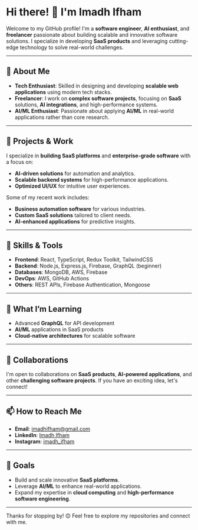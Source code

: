 # Hi there! 👋 I'm **Imadh Ifham**  

Welcome to my GitHub profile! I'm a **software engineer**, **AI enthusiast**, and **freelancer** passionate about building scalable and innovative software solutions. I specialize in developing **SaaS products** and leveraging cutting-edge technology to solve real-world challenges.  

---

## 🚀 About Me  
- **Tech Enthusiast**: Skilled in designing and developing **scalable web applications** using modern tech stacks.  
- **Freelancer**: I work on **complex software projects**, focusing on **SaaS** solutions, **AI integrations**, and high-performance systems.  
- **AI/ML Enthusiast**: Passionate about applying **AI/ML** in real-world applications rather than core research.  

---

## 💼 Projects & Work  
I specialize in **building SaaS platforms** and **enterprise-grade software** with a focus on:  
- **AI-driven solutions** for automation and analytics.  
- **Scalable backend systems** for high-performance applications.  
- **Optimized UI/UX** for intuitive user experiences.  

Some of my recent work includes:  
- **Business automation software** for various industries.  
- **Custom SaaS solutions** tailored to client needs.  
- **AI-enhanced applications** for predictive insights.  

---

## 🔧 Skills & Tools  
- **Frontend**: React, TypeScript, Redux Toolkit, TailwindCSS  
- **Backend**: Node.js, Express.js, Firebase, GraphQL (beginner)  
- **Databases**: MongoDB, AWS, Firebase  
- **DevOps**: AWS, GitHub Actions  
- **Others**: REST APIs, Firebase Authentication, Mongoose  

---

## 🌱 What I’m Learning  
- Advanced **GraphQL** for API development  
- **AI/ML** applications in SaaS products  
- **Cloud-native architectures** for scalable software  

---

## 🤝 Collaborations  
I'm open to collaborations on **SaaS products**, **AI-powered applications**, and other **challenging software projects**. If you have an exciting idea, let's connect!  

---

## 📫 How to Reach Me  
- **Email**: imadhifham@gmail.com  
- **LinkedIn**: [Imadh Ifham](www.linkedin.com/in/imadh-ifham-6002642aa)  
- **Instagram**: [imadh_ifham](https://www.instagram.com/imadh_ifham?igsh=MWU0ZjVvcWRwYWlxMA==)  

---

## 🎯 Goals  
- Build and scale innovative **SaaS platforms**.  
- Leverage **AI/ML** to enhance real-world applications.  
- Expand my expertise in **cloud computing** and **high-performance software engineering**.  

---

Thanks for stopping by! 😊 Feel free to explore my repositories and connect with me.  
